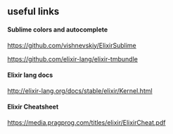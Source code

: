  
## useful links
#### Sublime colors and autocomplete
https://github.com/vishnevskiy/ElixirSublime

https://github.com/elixir-lang/elixir-tmbundle

#### Elixir lang docs
http://elixir-lang.org/docs/stable/elixir/Kernel.html

#### Elixir Cheatsheet
https://media.pragprog.com/titles/elixir/ElixirCheat.pdf
